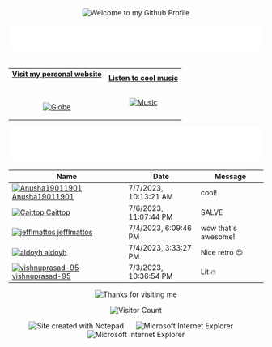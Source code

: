 <!-- "Hero" Header -->
<div align="center">
  <img src="https://github.com/BrunnerLivio/brunnerlivio/blob/master/images/welcome.png?raw=true" style="max-width: 100%;" alt="Welcome to my Github Profile" />
  <br />
  <br />
  <img height="50" alt="My Name is Livio and I like Node.js" src="images/personal_note.svg" />
  <br />
  <br />

</div>

<!-- Social -->
<table width="100%" align="center">
<tr>
<td align="center">
<a href="https://brunnerliv.io">
<strong>Visit my personal website </strong>
<br />
<br />
<br />

<p>

<img alt="Globe" height="80" src="images/globe.gif">
</a>
</p>

</td>


<td align="center">
<a href="https://www.youtube.com/watch?v=3YxaaGgTQYM&ab_channel=EvanescenceVEVO">
<strong>Listen to cool music</strong>
<br />
<br />


<p>
<img height="100" alt="Music" src="images/music.gif"> 
</a>
</p>

</td>
</tr>
</table>

<div align="center">
<a href="https://github.com/BrunnerLivio/brunnerlivio/issues/62#issuecomment-new"><img src="images/guestbook.svg"></a> 
</div>

<!-- Guestbook -->
| Name | Date | Message |
|---|---|---|
| <a href="https://github.com/Anusha19011901"><img width="24" src="https://avatars.githubusercontent.com/u/75386520?s=24&v=4" alt="Anusha19011901" /> Anusha19011901</a> |7/7/2023, 10:13:21 AM|cool!|
| <a href="https://github.com/Caittop"><img width="24" src="https://avatars.githubusercontent.com/u/138629714?s=24&u=30b64e622eb812080552d6d1644445a81696c495&v=4" alt="Caittop" /> Caittop</a> |7/6/2023, 11:07:44 PM|SALVE|
| <a href="https://github.com/jefflmattos"><img width="24" src="https://avatars.githubusercontent.com/u/103447498?s=24&u=0b2749a01404c5c4bc6e693103a450fcf68b194a&v=4" alt="jefflmattos" /> jefflmattos</a> |7/4/2023, 6:09:46 PM|wow that's awesome!|
| <a href="https://github.com/aldoyh"><img width="24" src="https://avatars.githubusercontent.com/u/5215449?s=24&v=4" alt="aldoyh" /> aldoyh</a> |7/4/2023, 3:33:27 PM|Nice retro 😍|
| <a href="https://github.com/vishnuprasad-95"><img width="24" src="https://avatars.githubusercontent.com/u/48381842?s=24&u=de8b4fb3fc7585c5e0982ecfe52df7e9dd8d9849&v=4" alt="vishnuprasad-95" /> vishnuprasad-95</a> |7/3/2023, 10:36:54 PM|Lit 🔥|
<!-- /Guestbook -->

<!-- Footer -->

<div align="center">

<img height="120" alt="Thanks for visiting me" width="100%" src="https://raw.githubusercontent.com/BrunnerLivio/brunnerlivio/master/images/marquee.svg" />
<br />

![Visitor Count](https://profile-counter.glitch.me/brunnerlivio/count.svg)


<img src="https://raw.githubusercontent.com/BrunnerLivio/brunnerlivio/master/images/notepad.gif" alt="Site created with Notepad" height="30" />
<!-- "margin-right: whatever;" -->
<span>&nbsp;&nbsp;&nbsp;&nbsp;</span>  
<img src="https://raw.githubusercontent.com/BrunnerLivio/brunnerlivio/master/images/ie_logo.gif" alt="Microsoft Internet Explorer" />
<span>&nbsp;&nbsp;&nbsp;&nbsp;</span>  
<img src="https://raw.githubusercontent.com/BrunnerLivio/brunnerlivio/master/images/noframes.gif" alt="Microsoft Internet Explorer" />

</div>

